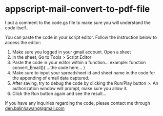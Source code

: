 # appscript-mail-convert-to-pdf-file
I put a comment to the code.gs file to make sure you will understand the code itself...

You can paste the code in your script editor. Follow the instruction below to access the editor:

1. Make sure you logged in your gmail account. Open a sheet
2. In the sheet, Go to Tools > Script Editor
3. Paste the code in your editor within a function... example: function convert_Email(){ ...the code here... }
4. Make sure to input your spreadsheet id and sheet name in the code for the appending of email data captured.
5. After saving, try to debug the code by clicking the Run/Play button >. An authorization window will prompt, make sure you allow it.
6. Click the Run button again and see the result...

If you have any inquiries regarding the code, please contact me through den.balinhawang@gmail.com
